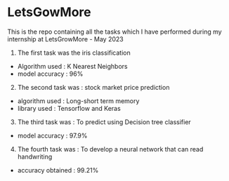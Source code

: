 # LetsGowMore
This is the repo containing all the tasks which I have performed during my internship at LetsGrowMore - May 2023

1) The first task was the iris classification
- Algorithm used : K Nearest Neighbors 
- model accuracy : 96%

2) The second task was : stock market price prediction
- algorithm used : Long-short term memory
- library used : Tensorflow and Keras

3) The third task was : To predict using Decision tree classifier
- model accuracy : 97.9%

4) The fourth task was : To develop a neural network that can read handwriting
- accuracy obtained : 99.21%
